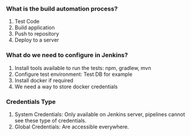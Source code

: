 ### What is the build automation process?
1. Test Code
2. Build application
3. Push to repository
4. Deploy to a server

### What do we need to configure in Jenkins?

1. Install tools available to run the tests: npm, gradlew, mvn
2. Configure test environment: Test DB for example
3. Install docker if required
4. We need a way to store docker credentials

### Credentials Type

1. System Credentials: Only available on Jenkins server, pipelines cannot see these type of credentials.
2. Global Credentials: Are accessible everywhere.
